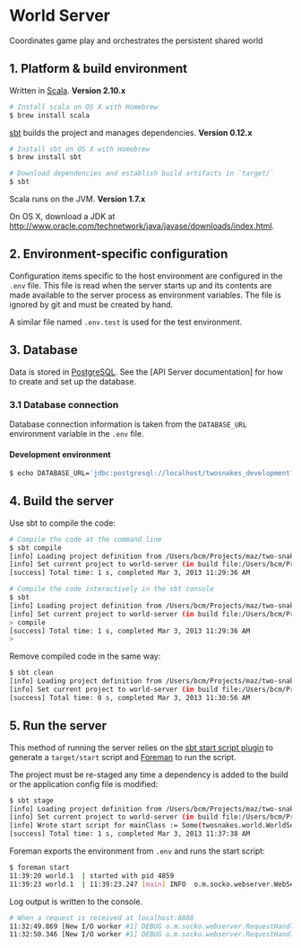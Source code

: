 # World Server

Coordinates game play and orchestrates the persistent shared world

## 1. Platform & build environment

Written in [Scala](http://www.scala-lang.org/). **Version 2.10.x**

```sh
# Install scala on OS X with Homebrew
$ brew install scala
```

[sbt](http://www.scala-sbt.org/) builds the project and manages dependencies. **Version 0.12.x**

```sh
# Install sbt on OS X with Homebrew
$ brew install sbt

# Download dependencies and establish build artifacts in `target/`
$ sbt
```

Scala runs on the JVM. **Version 1.7.x**

On OS X, download a JDK at http://www.oracle.com/technetwork/java/javase/downloads/index.html.

## 2. Environment-specific configuration

Configuration items specific to the host environment are configured in the `.env` file. This file is read when the server starts up and its contents are made available to the server process as environment variables. The file is ignored by git and must be created by hand.

A similar file named `.env.test` is used for the test environment.

## 3. Database

Data is stored in [PostgreSQL](http://www.postgresql.org/). See the [API Server documentation] for how to create and set up the database.

### 3.1 Database connection

Database connection information is taken from the `DATABASE_URL` environment variable in the `.env` file.

#### Development environment

```sh
$ echo DATABASE_URL='jdbc:postgresql://localhost/twosnakes_development?user=twosnakes&password=twosnakes' >> .env
```

## 4. Build the server

Use sbt to compile the code:

```sh
# Compile the code at the command line
$ sbt compile
[info] Loading project definition from /Users/bcm/Projects/maz/two-snakes/world-server/project
[info] Set current project to world-server (in build file:/Users/bcm/Projects/maz/two-snakes/world-server/)
[success] Total time: 1 s, completed Mar 3, 2013 11:29:36 AM

# Compile the code interactively in the sbt console
$ sbt
[info] Loading project definition from /Users/bcm/Projects/maz/two-snakes/world-server/project
[info] Set current project to world-server (in build file:/Users/bcm/Projects/maz/two-snakes/world-server/)
> compile
[success] Total time: 1 s, completed Mar 3, 2013 11:29:36 AM
> 
```

Remove compiled code in the same way:

```sh
$ sbt clean
[info] Loading project definition from /Users/bcm/Projects/maz/two-snakes/world-server/project
[info] Set current project to world-server (in build file:/Users/bcm/Projects/maz/two-snakes/world-server/)
[success] Total time: 0 s, completed Mar 3, 2013 11:30:56 AM
```

## 5. Run the server

This method of running the server relies on the [sbt start script plugin](https://github.com/sbt/sbt-start-script) to generate a `target/start` script and [Foreman](https://github.com/ddollar/foreman) to run the script.

The project must be re-staged any time a dependency is added to the build or the application config file is modified:

```sh
$ sbt stage
[info] Loading project definition from /Users/bcm/Projects/maz/two-snakes/world-server/project
[info] Set current project to world-server (in build file:/Users/bcm/Projects/maz/two-snakes/world-server/)
[info] Wrote start script for mainClass := Some(twosnakes.world.WorldServer) to /Users/bcm/Projects/maz/two-snakes/world-server/target/start
[success] Total time: 1 s, completed Mar 3, 2013 11:37:38 AM
```

Foreman exports the environment from `.env` and runs the start script:

```sh
$ foreman start
11:39:20 world.1  | started with pid 4859
11:39:23 world.1  | 11:39:23.247 [main] INFO  o.m.socko.webserver.WebServer - Socko server '[WebServer, localhost, 8888]' started on {}:{}
```

Log output is written to the console.

```sh
# When a request is received at localhost:8888
11:32:49.869 [New I/O worker #1] DEBUG o.m.socko.webserver.RequestHandler - HTTP EndPoint(GET,localhost:8888,/) CHANNEL=731770033 
11:32:50.346 [New I/O worker #1] DEBUG o.m.socko.webserver.RequestHandler - HTTP EndPoint(GET,localhost:8888,/favicon.ico) CHANNEL=731770033
```
